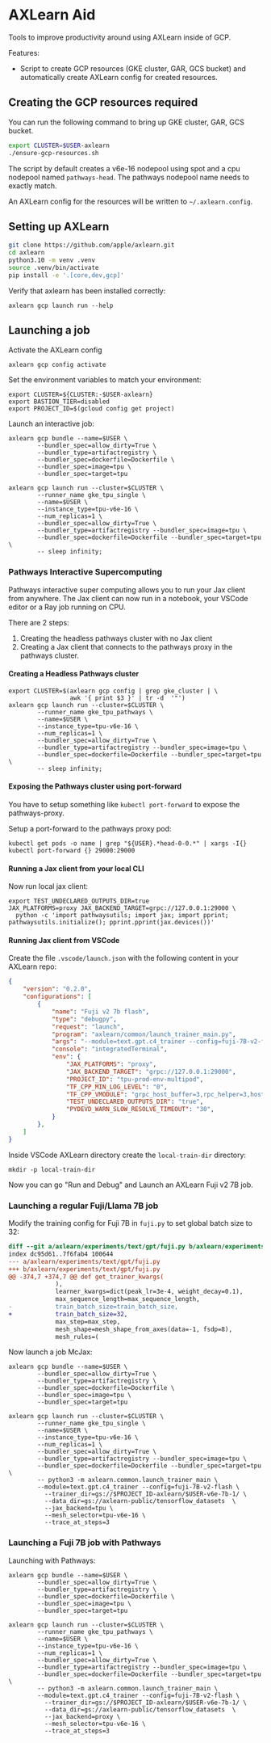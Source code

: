 # AXLearn Aid

Tools to improve productivity around using AXLearn inside of GCP.

Features:
* Script to create GCP resources (GKE cluster, GAR, GCS bucket) and automatically create AXLearn config for created resources.

## Creating the GCP resources required
You can run the following command to bring up GKE cluster, GAR, GCS bucket.

```sh
export CLUSTER=$USER-axlearn
./ensure-gcp-resources.sh
```

The script by default creates a v6e-16 nodepool using spot and a cpu nodepool named
`pathways-head`. The pathways nodepool name needs to exactly match.

An AXLearn config for the resources will be written to
`~/.axlearn.config`.

## Setting up AXLearn

```bash
git clone https://github.com/apple/axlearn.git
cd axlearn
python3.10 -m venv .venv
source .venv/bin/activate
pip install -e '.[core,dev,gcp]'
```

Verify that axlearn has been installed correctly:
```
axlearn gcp launch run --help
```

## Launching a job

Activate the AXLearn config
```sh
axlearn gcp config activate
```

Set the environment variables to match your environment:
```
export CLUSTER=${CLUSTER:-$USER-axlearn}
export BASTION_TIER=disabled
export PROJECT_ID=$(gcloud config get project)
```

Launch an interactive job:
```
axlearn gcp bundle --name=$USER \
        --bundler_spec=allow_dirty=True \
        --bundler_type=artifactregistry \
        --bundler_spec=dockerfile=Dockerfile \
        --bundler_spec=image=tpu \
        --bundler_spec=target=tpu

axlearn gcp launch run --cluster=$CLUSTER \
        --runner_name gke_tpu_single \
        --name=$USER \
        --instance_type=tpu-v6e-16 \
        --num_replicas=1 \
        --bundler_spec=allow_dirty=True \
        --bundler_type=artifactregistry --bundler_spec=image=tpu \
        --bundler_spec=dockerfile=Dockerfile --bundler_spec=target=tpu \
        -- sleep infinity;
```

### Pathways Interactive Supercomputing

Pathways interactive super computing allows you to run your Jax client from
anywhere. The Jax client can now run in a notebook, your VSCode editor or a
Ray job running on CPU.

There are 2 steps:
1. Creating the headless pathways cluster with no Jax client
2. Creating a Jax client that connects to the pathways proxy in the pathways cluster.

#### Creating a Headless Pathways cluster

```
export CLUSTER=$(axlearn gcp config | grep gke_cluster | \
                 awk '{ print $3 }' | tr -d  '"')
axlearn gcp launch run --cluster=$CLUSTER \
        --runner_name gke_tpu_pathways \
        --name=$USER \
        --instance_type=tpu-v6e-16 \
        --num_replicas=1 \
        --bundler_spec=allow_dirty=True \
        --bundler_type=artifactregistry --bundler_spec=image=tpu \
        --bundler_spec=dockerfile=Dockerfile --bundler_spec=target=tpu \
        -- sleep infinity;
```

#### Exposing the Pathways cluster using port-forward

You have to setup something like `kubectl port-forward` to expose the pathways-proxy.

Setup a port-forward to the pathways proxy pod:

```
kubectl get pods -o name | grep "${USER}.*head-0-0.*" | xargs -I{} kubectl port-forward {} 29000:29000
```


#### Running a Jax client from your local CLI


Now run local jax client:
```
export TEST_UNDECLARED_OUTPUTS_DIR=true
JAX_PLATFORMS=proxy JAX_BACKEND_TARGET=grpc://127.0.0.1:29000 \
  python -c 'import pathwaysutils; import jax; import pprint; pathwaysutils.initialize(); pprint.pprint(jax.devices())'
```

#### Running Jax client from VSCode

Create the file `.vscode/launch.json` with the following content in your AXLearn repo:
```json
{
    "version": "0.2.0",
    "configurations": [
        {
            "name": "Fuji v2 7b flash",
            "type": "debugpy",
            "request": "launch",
            "program": "axlearn/common/launch_trainer_main.py",
            "args": "--module=text.gpt.c4_trainer --config=fuji-7B-v2-flash --trainer_dir=local-train-dir --data_dir=gs://axlearn-public/tensorflow_datasets  --jax_backend=proxy --mesh_selector=tpu-v6e-16",
            "console": "integratedTerminal",
            "env": {
                "JAX_PLATFORMS": "proxy",
                "JAX_BACKEND_TARGET": "grpc://127.0.0.1:29000",
                "PROJECT_ID": "tpu-prod-env-multipod",
                "TF_CPP_MIN_LOG_LEVEL": "0",
                "TF_CPP_VMODULE": "grpc_host_buffer=3,rpc_helper=3,host_buffer=3,ifrt_backend=3,grpc_service_impl=3",
                "TEST_UNDECLARED_OUTPUTS_DIR": "true",
                "PYDEVD_WARN_SLOW_RESOLVE_TIMEOUT": "30",
            }
        },
    ]
}
```

Inside VSCode AXLearn directory create the `local-train-dir` directory:
```
mkdir -p local-train-dir
```

Now you can go "Run and Debug" and Launch an AXLearn Fuji v2 7B job.


### Launching a regular Fuji/Llama 7B job

Modify the training config for Fuji 7B in `fuji.py` to set global batch size to 32:
```diff
diff --git a/axlearn/experiments/text/gpt/fuji.py b/axlearn/experiments/text/gpt/fuji.py
index dc95d61..7f6fab4 100644
--- a/axlearn/experiments/text/gpt/fuji.py
+++ b/axlearn/experiments/text/gpt/fuji.py
@@ -374,7 +374,7 @@ def get_trainer_kwargs(
             ),
             learner_kwargs=dict(peak_lr=3e-4, weight_decay=0.1),
             max_sequence_length=max_sequence_length,
-            train_batch_size=train_batch_size,
+            train_batch_size=32,
             max_step=max_step,
             mesh_shape=mesh_shape_from_axes(data=-1, fsdp=8),
             mesh_rules=(
```


Now launch a job McJax:
```
axlearn gcp bundle --name=$USER \
        --bundler_spec=allow_dirty=True \
        --bundler_type=artifactregistry \
        --bundler_spec=dockerfile=Dockerfile \
        --bundler_spec=image=tpu \
        --bundler_spec=target=tpu

axlearn gcp launch run --cluster=$CLUSTER \
        --runner_name gke_tpu_single \
        --name=$USER \
        --instance_type=tpu-v6e-16 \
        --num_replicas=1 \
        --bundler_spec=allow_dirty=True \
        --bundler_type=artifactregistry --bundler_spec=image=tpu \
        --bundler_spec=dockerfile=Dockerfile --bundler_spec=target=tpu \
        -- python3 -m axlearn.common.launch_trainer_main \
        --module=text.gpt.c4_trainer --config=fuji-7B-v2-flash \
          --trainer_dir=gs://$PROJECT_ID-axlearn/$USER-v6e-7b-1/ \
          --data_dir=gs://axlearn-public/tensorflow_datasets  \
          --jax_backend=tpu \
          --mesh_selector=tpu-v6e-16 \
          --trace_at_steps=3
```

### Launching a Fuji 7B job with Pathways

Launching with Pathways:
```
axlearn gcp bundle --name=$USER \
        --bundler_spec=allow_dirty=True \
        --bundler_type=artifactregistry \
        --bundler_spec=dockerfile=Dockerfile \
        --bundler_spec=image=tpu \
        --bundler_spec=target=tpu

axlearn gcp launch run --cluster=$CLUSTER \
        --runner_name gke_tpu_pathways \
        --name=$USER \
        --instance_type=tpu-v6e-16 \
        --num_replicas=1 \
        --bundler_spec=allow_dirty=True \
        --bundler_type=artifactregistry --bundler_spec=image=tpu \
        --bundler_spec=dockerfile=Dockerfile --bundler_spec=target=tpu \
        -- python3 -m axlearn.common.launch_trainer_main \
        --module=text.gpt.c4_trainer --config=fuji-7B-v2-flash \
          --trainer_dir=gs://$PROJECT_ID-axlearn/$USER-v6e-7b-1/ \
          --data_dir=gs://axlearn-public/tensorflow_datasets  \
          --jax_backend=proxy \
          --mesh_selector=tpu-v6e-16 \
          --trace_at_steps=3
```